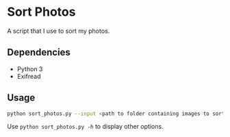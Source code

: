 # Sort Photos

A script that I use to sort my photos.

## Dependencies

* Python 3
* Exifread

## Usage

```bash
python sort_photos.py --input <path to folder containing images to sort>
```

Use `python sort_photos.py -h` to display other options.
